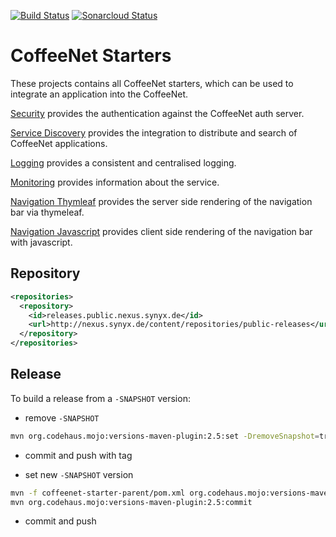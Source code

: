 [![Build Status](https://travis-ci.org/coffeenet/coffeenet-starter.svg?branch=master)](https://travis-ci.org/coffeenet/coffeenet-starter)
[![Sonarcloud Status](https://sonarcloud.io/api/project_badges/measure?project=rocks.coffeenet:coffeenet-starter&metric=coverage)](https://sonarcloud.io/dashboard?id=coffeenet_coffeenet-starter)

# CoffeeNet Starters

These projects contains all CoffeeNet starters, which can be used
to integrate an application into the CoffeeNet.

[Security](coffeenet-starter-security/README.md)
provides the authentication against the CoffeeNet auth server.

[Service Discovery](./coffeenet-starter-discovery/README.md)
provides the integration to distribute and search of CoffeeNet applications.

[Logging](./coffeenet-starter-logging/README.md)
provides a consistent and centralised logging.

[Monitoring](./coffeenet-starter-monitoring/README.md)
provides information about the service.

[Navigation Thymleaf](./coffeenet-starter-navigation-thymeleaf/README.md)
provides the server side rendering of the navigation bar via thymeleaf.

[Navigation Javascript](./coffeenet-starter-navigation-javascript/README.md)
provides client side rendering of the navigation bar with javascript.

## Repository

```xml
<repositories>
  <repository>
    <id>releases.public.nexus.synyx.de</id>
    <url>http://nexus.synyx.de/content/repositories/public-releases</url>
  </repository>
</repositories>
```

## Release

To build a release from a `-SNAPSHOT` version:

- remove `-SNAPSHOT`
```bash
mvn org.codehaus.mojo:versions-maven-plugin:2.5:set -DremoveSnapshot=true -DprocessAllModules=true org.codehaus.mojo:versions-maven-plugin:2.5:commit
```

- commit and push with tag

- set new `-SNAPSHOT` version
```bash
mvn -f coffeenet-starter-parent/pom.xml org.codehaus.mojo:versions-maven-plugin:2.5:set -DnextSnapshot -DprocessAllModules=true
mvn org.codehaus.mojo:versions-maven-plugin:2.5:commit
```

- commit and push
